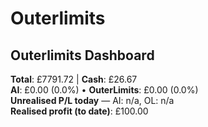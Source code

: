# Outerlimits

## Outerlimits Dashboard
<!-- OUTERLIMITS-DASHBOARD:START -->
**Total**: £7791.72 | **Cash**: £26.67  
**AI**: £0.00 (0.0%) • **OuterLimits**: £0.00 (0.0%)  
**Unrealised P/L today** — AI: n/a, OL: n/a  
**Realised profit (to date)**: £100.00
<!-- OUTERLIMITS-DASHBOARD:END -->

